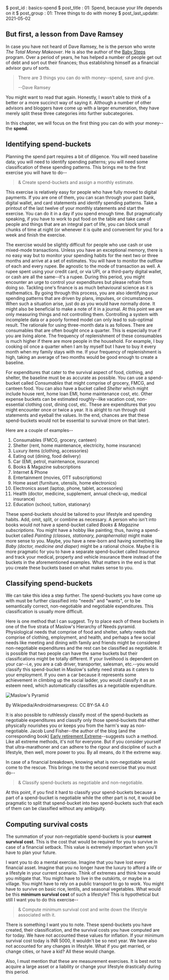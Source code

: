 $ post_id : basics-spend
$ post_title : 01: Spend, because your life depends on it
$ post_group : 01: Three things to do with money
$ post_last_update: 2021-05-02

## But first, a lesson from Dave Ramsey

In case you have not heard of Dave Ramsey, he is the person who wrote *The Total Money Makeover*. He is also the author of the [Baby Steps](https://www.ramseysolutions.com/dave-ramsey-7-baby-steps) program. Over a period of years, he has helped a number of people get out of debt and sort out their finances; thus establishing himself as a financial advisor guru of sorts.

> There are 3 things you can do with money--spend, save and give.
>
> --Dave Ramsey

You might want to read that again. Honestly, I wasn't able to think of a better or a more succinct way of saying it. Although a number of other advisors and bloggers have come up with a larger enumeration, they have merely split these three categories into further subcategories.

In this chapter, we will focus on the first thing you can do with your money--the **spend**.

## Identifying spend-buckets

Planning the spend part requires a bit of diligence. You will need baseline data; you will need to identify spending patterns; you will need some classification of these spending patterns. This brings me to the first exercise you will have to do--

>& Create spend-buckets and assign a monthly estimate.

This exercise is relatively easy for people who have fully moved to digital payments. If you are one of them, you can scan through your past bank, digital wallet, and card statements and identify spending patterns. Take a printout of the last twelve of your monthly statements and start the exercise. You can do it in a day if you spend enough time. But pragmatically speaking, if you have to work to put food on the table and take care of people and things that are an integral part of life, you can block small chunks of time at night (or whenever it is quite and convenient for you) for a week and finish the exercise.

The exercise would be slightly difficult for people who use cash or use mixed-mode transactions. Unless you have an exceptional memory, there is no easy way but to monitor your spending habits for the next two or three months and arrive at a set of estimates. You will have to monitor the outflow of each and every rupee. Be agnostic to the mode of transaction as well. A rupee spent using your credit card, or via UPI, or a third-party digital wallet, or cash are all the same--it's a rupee. During this period, you might encounter an urge to control your expenditures but please refrain from doing so. Tackling one's finance is as much behavioural science as it is mathematics. By going through this process, you are also identifying your spending patterns that are driven by plans, impulses, or circumstances. When such a situation arise, just do as you would have normally done. It might also be beneficial to make a note of it in a journal. At this point we are only measuring things and not controlling them. Controlling a system with incomplete data or a poorly formed model can only lead to sub-optimal result. The rationale for using three-month data is as follows. There are consumables that are often bought once a quarter. This is especially true if you are living alone. The frequency of replenishment of these consumables is much higher if there are more people in the household. For example, I buy cooking oil once a quarter when I am by myself but I have to buy it every month when my family stays with me. If your frequency of replenishment is high, taking an average of two months would be good enough to create a baseline.

For expenditures that cater to the survival aspect of food, clothing, and shelter, the baseline must be as accurate as possible. You can use a spend-bucket called *Consumables* that might comprise of grocery, FMCG, and canteen food. You can also have a bucket called *Shelter* which might include house rent, home loan EMI, home maintenance cost, etc. Other expense buckets can be estimated roughly--like vacation cost, non-essential clothing cost, dining cost, etc. These are expenditures that you might encounter once or twice a year. It is alright to run through old statements and eyeball the values. In the end, chances are that these spend-buckets would not be essential to survival (more on that later).

Here are a couple of examples--

1. Consumables (FMCG, grocery, canteen)
3. Shelter (rent, home maintenance, electricity, home insurance)
4. Luxury items (clothing, accessories)
2. Eating out (dining, food delivery)
5. Car (EMI, petrol, maintenance, insurance)
6. Books & Magazine subscriptions
7. Internet & Phone
8. Entertainment (movies, OTT subscriptions)
9. Home asset (furniture, utensils, home electronics)
10. Electronics asset (laptop, phone, tablet, accessories)
11. Health (doctor, medicine, supplement, annual check-up, medical insurance)
12. Education (school, tuition, stationary)

These spend-buckets should be tailored to your lifestyle and spending habits. Add, omit, split, or combine as necessary. A person who isn't into books would not have a spend-bucket called *Books & Magazine subscriptions*. You might have a hobby like painting; thus, having a spend-bucket called *Painting (classes, stationary, paraphernalia)* might make more sense to you. Maybe, you have a new-born and having something like *Baby (doctor, medicine and diaper)* might be a rational choice. Maybe it is more pragmatic for you to have a separate spend-bucket called *Insurance* and track your medical, property and vehicle insurance there instead of the buckets in the aforementioned examples. What matters in the end is that you create these buckets based on what makes sense to you.

## Classifying spend-buckets

We can take this idea a step further. The spend-buckets you have come up with must be further classified into "needs" and "wants", or to be semantically correct, non-negotiable and negotiable expenditures. This classification is usually more difficult.

Here is one method that I can suggest. Try to place each of these buckets in one of the five strata of Maslow's Hierarchy of Needs pyramid. Physiological needs that comprise of food and shelter, safety needs that comprise of clothing, employment, and health, and perhaps a few social needs like meeting and dining with family and friends might be considered non-negotiable expenditures and the rest can be classified as negotiable. It is possible that two people can have the same buckets but their classifications might be totally different. If your livelihood is dependent on your car--i.e, you are a cab driver, transporter, salesman, etc.--you would classify this spend-bucket in Maslow's safety need strata as it caters to your employment. If you own a car because it represents some achievement in climbing up the social ladder, you would classify it as an esteem need, which automatically classifies as a negotiable expenditure.

![Maslow's Pyramid](Maslow-Hierarchy-of-Needs.png)
<figcaption>By Wikipedia/Androidmarsexpress: CC BY-SA 4.0</figcaption>

It is also possible to ruthlessly classify most of the spend-buckets as negotiable expenditures and classify only those spend-buckets that either physically nourishes you or keeps you from the harm's way as non-negotiable. Jacob Lund Fisher--the author of the blog (and the corresponding book) [Early retirement Extreme](http://earlyretirementextreme.com/)--suggests such a method. Like all extreme methods, it's not for everyone. But if you consider yourself that ultra-marathoner and can adhere to the rigour and discipline of such a lifestyle, then well, more power to you. By all means, do it the extreme way.

In case of a financial breakdown, knowing what is non-negotiable would come to the rescue. This brings me to the second exercise that you must do--

>& Classify spend-buckets as negotiable and non-negotiable.

At this point, if you find it hard to classify your spend-buckets because a part of a spend-bucket is negotiable while the other part is not, it would be pragmatic to split that spend-bucket into two spend-buckets such that each of them can be classified without any ambiguity.

## Computing survival costs

The summation of your non-negotiable spend-buckets is your **current survival cost**. This is the cost that would be required for you to survive in case of a financial setback. This value is extremely important when you'll have to plan your future.

I want you to do a mental exercise. Imagine that you have lost every financial asset. Imagine that you no longer have the luxury to afford a life or a lifestyle in your current scenario. Think of extremes and think how would you mitigate that. You might have to live in the outskirts, or maybe in a village. You might have to rely on a public transport to go to work. You might have to survive on basic rice, lentils, and seasonal vegetables. What would be this **minimum survival cost** of such a lifestyle? This is hypothetical but still I want you to do this exercise--

>& Compute minimum survival cost and write down the lifestyle associated with it.

There is something I want you to note. These spend-buckets you have created, their classification, and the survival costs you have computed are for today. We have not accounted these values for inflation. If your minimum survival cost today is INR 5000, it wouldn't be so next year. We have also not accounted for any changes in lifestyle. What if you get married, or change cities, or have a kid? All these would change.

Also, I must mention that these are measurement exercises. It is best not to acquire a large asset or a liability or change your lifestyle drastically during this period.
